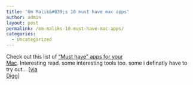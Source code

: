 ```yaml
---
title: 'Om Malik&#039;s 10 must have mac apps'
author: admin
layout: post
permalink: /om-maliks-10-must-have-mac-apps/
categories:
  - Uncategorized
---
```

Check out this list of [&#8220;Must have&#8221; apps for your  
Mac][1]. Interesting read. some interesting tools too. some i definatly have to  
try out&#8230; [[via  
Digg][2]]

 [1]: http://gigaom.com/2005/09/03/10macapps/
 [2]: http://digg.com/apple/Om_Malik_s_10_Must-have_Mac_Apps
